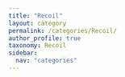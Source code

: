 ```yaml
---
title: "Recoil"
layout: category
permalink: /categories/Recoil/
author_profile: true
taxonomy: Recoil
sidebar:
  nav: "categories"
---
```

